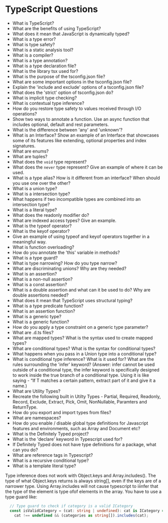 # TypeScript Questions

- What is TypeScript?
- What are the benefits of using TypeScript?
- What does it mean that JavaScript is dynamically typed?
- What is a type error?
- What is type safety?
- What is a static analysis tool?
- What is a compiler?
- What is a type annotation?
- What is a type declaration file?
- What is the library tsx used for?
- What is the purpose of the tsconfig.json file?
- What are some important options in the tsconfig.json file?
- Explain the 'include and exclude' options of a tsconfig.json file?
- What does the 'strict' option of tsconfig.json do?
- What is implicit type checking?
- What is contextual type inference?
- How do you restore type safety to values received through I/O operations?
- Show two ways to annotate a function. Use an async function that includes optional, default and rest parameters.
- What is the difference between 'any' and 'unknown'?
- What is an Interface? Show an example of an Interface that showcases some of its features like extending, optional properties and index signatures.
- What are enums?
- What are tuples?
- What does the `void` type represent?
- What does the `never` type represent? Give an example of where it can be used.
- What is a type alias? How is it different from an interface? When should you use one over the other?
- What is a union type?
- What is a intersection type?
- What happens if two incompatible types are combined into an intersection type?
- What is a literal type?
- What does the readonly modifier do?
- What are indexed access types? Give an example.
- What is the typeof operator?
- What is the keyof operator?
- Give an example of using typeof and keyof operators together in a meaningful way.
- What is function overloading?
- How do you annotate the 'this' variable in methods?
- What is a type guard?
- What is type narrowing? How do you type narrow?
- What are discriminating unions? Why are they needed?
- What is an assertion?
- What is a non-null assertion?
- What is a const assertion?
- What is a double assertion and what can it be used to do? Why are double assertions needed?
- What does it mean that TypeScript uses structural typing?
- What is a type predicate function?
- What is an assertion function?
- What is a generic type?
- What is a generic function?
- How do you apply a type constraint on a generic type parameter?
- What are .d.ts files?
- What are mapped types? What is the syntax used to create mapped types?
- What are conditional types? What is the syntax for conditional types?
- What happens when you pass in a Union type into a conditional type?
- What is conditional type inference? What is it used for? What are the rules surrounding the 'infer' keyword? (Answer: infer cannot be used outside of a conditional type, the infer keyword is specifically designed to work inside the true branch of a conditional type. Using it is like saying - “If T matches a certain pattern, extract part of it and give it a name.)
- What are Utility Types?
- Recreate the following built in Utilty Types - Partial, Required, Readonly, Record, Exclude, Extract, Pick, Omit, NonNullable, Paramters and ReturnType.
- How do you export and import types from files?
- What are namespaces?
- How do you enable / disable global type definitions for Javascript features and environments, such as Array and Document etc?
- What is the Definitely Typed project?
- What is the 'declare' keyword in Typescript used for?
- If Definitely Typed does not have type definitions for a package, what can you do?
- What are reference tags in Typescript?
- What is a recursive conditional type?
- What is a template literal type?

Type inference does not work with Object.keys and Array.includes(). The type of what Object.keys returns is always string[], even if the keys are of a narrower type. Using Array.includes will not cause typescript to iiinfer that the type of the element is type ofof elements in the array. You have to use a type guard like:
`````typescript
  // Type guard to check if category is a valid ICategory
  const isValidCategory = (cat: string | undefined): cat is ICategory =>
    cat !== undefined && (categories as string[]).includes(cat);
`````

